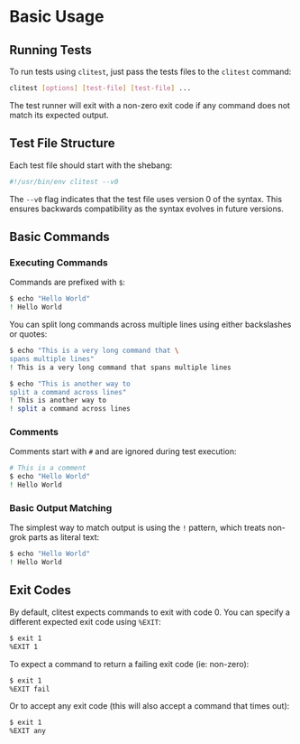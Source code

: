 # Basic Usage

## Running Tests

To run tests using `clitest`, just pass the tests files to the `clitest` command:

```bash
clitest [options] [test-file] [test-file] ...
```

The test runner will exit with a non-zero exit code if any command does not match its expected output.

## Test File Structure

Each test file should start with the shebang:

```bash session
#!/usr/bin/env clitest --v0
```

The `--v0` flag indicates that the test file uses version 0 of the syntax. This ensures backwards compatibility as the syntax evolves in future versions.

## Basic Commands

### Executing Commands

Commands are prefixed with `$`:

```bash session
$ echo "Hello World"
! Hello World
```

You can split long commands across multiple lines using either backslashes or quotes:

```bash session
$ echo "This is a very long command that \
spans multiple lines"
! This is a very long command that spans multiple lines

$ echo "This is another way to
split a command across lines"
! This is another way to
! split a command across lines 
```

### Comments

Comments start with `#` and are ignored during test execution:

```bash session
# This is a comment
$ echo "Hello World"
! Hello World
```

### Basic Output Matching

The simplest way to match output is using the `!` pattern, which treats non-grok parts as literal text:

```bash session
$ echo "Hello World"
! Hello World
```

## Exit Codes

By default, clitest expects commands to exit with code 0. You can specify a different expected exit code using `%EXIT`:

```bash session
$ exit 1
%EXIT 1
```

To expect a command to return a failing exit code (ie: non-zero):

```bash session
$ exit 1
%EXIT fail
```

Or to accept any exit code (this will also accept a command that times out):

```bash session
$ exit 1
%EXIT any
```
